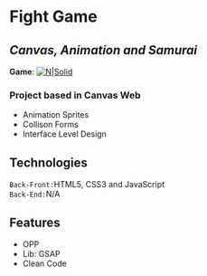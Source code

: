 # Fight Game
## _Canvas, Animation and Samurai_
**Game**: 
[![N|Solid](https://cldup.com/dTxpPi9lDf.thumb.png)](https://marcelovieiradesousa.github.io/Samurai-Fight/)

### Project based in Canvas Web

- Animation Sprites
- Collison Forms
- Interface Level Design

## Technologies
<code>Back-Front:</code>HTML5, CSS3 and JavaScript <br/>
<code>Back-End:</code>N/A

## Features
- OPP
- Lib: GSAP
- Clean Code